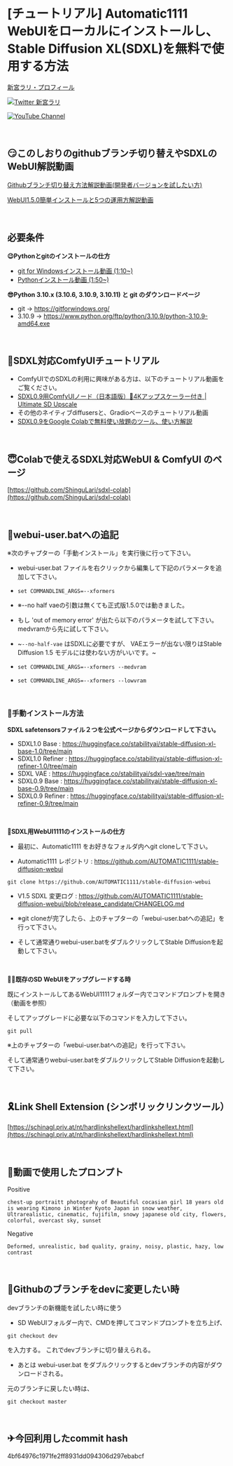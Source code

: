 # [チュートリアル] Automatic1111 WebUIをローカルにインストールし、Stable Diffusion XL(SDXL)を無料で使用する方法
[新宮ラリ・プロフィール](https://www.beacons.ai/shingulari/) 

[![Twitter 新宮ラリ](https://img.shields.io/badge/Twitter-Follow%20Me-1DA1F2?style=for-the-badge&logo=twitter&logoColor=white)](https://twitter.com/aisinguularity)

[![YouTube Channel](https://img.shields.io/badge/YouTube-新宮ラリのAIシンギュラリティー-C50C0C?style=for-the-badge&logo=youtube)](https://www.youtube.com/@aisinguularity) 



<br>

## 😏このしおりのgithubブランチ切り替えやSDXLのWebUI解説動画
[Githubブランチ切り替え方法解説動画(開発者バージョンを試したい方)](https://youtu.be/m7lq0BmMUvU)

[WebUI1.5.0簡単インストールと5つの運用方解説動画]()

<br>

## 必要条件

**😉Pythonとgitのインストールの仕方**
* [git for Windowsインストール動画 (1:10~)](https://youtu.be/nJCwnd3QFX0?t=70)
* [Pythonインストール動画 (1:50~)](https://youtu.be/nJCwnd3QFX0?t=110)


**😎Python 3.10.x (3.10.6, 3.10.9, 3.10.11) と git のダウンロードページ**
* git -> https://gitforwindows.org/
* 3.10.9 -> https://www.python.org/ftp/python/3.10.9/python-3.10.9-amd64.exe

<br>

## 🤡SDXL対応ComfyUIチュートリアル
* ComfyUIでのSDXLの利用に興味がある方は、以下のチュートリアル動画をご覧ください。
* [SDXL0.9用ComfyUIノード（日本語版）🥳4Kアップスケーラー付き | Ultimate SD Upscale](https://youtu.be/XFe2-q7ZGxE)
* その他のネイティブdiffusersと、Gradioベースのチュートリアル動画
* [SDXL0.9をGoogle Colabで無料使い放題のツール、使い方解説](https://youtu.be/MYqYFbJRae8)

<br>

## 😇Colabで使えるSDXL対応WebUI & ComfyUI のページ
[https://github.com/ShinguLari/sdxl-colab](https://github.com/ShinguLari/sdxl-colab)

<br>

## 🚗webui-user.batへの追記
※次のチャプターの「手動インストール」を実行後に行って下さい。

* webui-user.bat ファイルを右クリックから編集して下記のパラメータを追加して下さい。
* ```set COMMANDLINE_ARGS=--xformers```

* ※--no half vaeの引数は無くても正式版1.5.0では動きました。

* もし 'out of memory error' が出たら以下のパラメータを試して下さい。medvramから先に試して下さい。
* ~```--no-half-vae``` はSDXLに必要ですが、 VAEエラーが出ない限りはStable Diffusion 1.5 モデルには使わない方がいいです。~
* ```set COMMANDLINE_ARGS=--xformers --medvram```
* ```set COMMANDLINE_ARGS=--xformers --lowvram```
  
<br>

### 🙌手動インストール方法

**SDXL safetensorsファイル２つを公式ページからダウンロードして下さい。**
* SDXL1.0 Base : https://huggingface.co/stabilityai/stable-diffusion-xl-base-1.0/tree/main
* SDXL1.0 Refiner : https://huggingface.co/stabilityai/stable-diffusion-xl-refiner-1.0/tree/main
* SDXL VAE : https://huggingface.co/stabilityai/sdxl-vae/tree/main
* SDXL0.9 Base : https://huggingface.co/stabilityai/stable-diffusion-xl-base-0.9/tree/main
* SDXL0.9 Refiner : https://huggingface.co/stabilityai/stable-diffusion-xl-refiner-0.9/tree/main
   
<br>

**🤴SDXL用WebUI1111のインストールの仕方**

* 最初に、Automatic1111 をお好きなフォルダ内へgit cloneして下さい。

* Automatic1111 レポジトリ : https://github.com/AUTOMATIC1111/stable-diffusion-webui
```
git clone https://github.com/AUTOMATIC1111/stable-diffusion-webui
```
* V1.5 SDXL 変更ログ : https://github.com/AUTOMATIC1111/stable-diffusion-webui/blob/release_candidate/CHANGELOG.md

* ※git cloneが完了したら、上のチャプターの「webui-user.batへの追記」を行って下さい。

* そして通常通りwebui-user.batをダブルクリックしてStable Diffusionを起動して下さい。

<br>

**🧙‍♂️既存のSD WebUIをアップグレードする時**

既にインストールしてあるWebUI1111フォルダー内でコマンドプロンプトを開き（動画を参照）

そしてアップグレードに必要な以下のコマンドを入力して下さい。 

```
git pull
```

※上のチャプターの「webui-user.batへの追記」を行って下さい。

そして通常通りwebui-user.batをダブルクリックしてStable Diffusionを起動して下さい。

<br>

## 🎗Link Shell Extension (シンボリックリンクツール）
[https://schinagl.priv.at/nt/hardlinkshellext/hardlinkshellext.html](https://schinagl.priv.at/nt/hardlinkshellext/hardlinkshellext.html)

<br>

## 🍙動画で使用したプロンプト

Positive
```
chest-up portraitt photograhy of Beautiful cocasian girl 18 years old is wearing Kimono in Winter Kyoto Japan in snow weather,
Ultrarealistic, cinematic, fujifilm, snowy japanese old city, flowers, colorful, overcast sky, sunset
```

Negative
```
Deformed, unrealistic, bad quality, grainy, noisy, plastic, hazy, low contrast
```
  
<br>

## 🥨Githubのブランチをdevに変更したい時
devブランチの新機能を試したい時に使う

* SD WebUIフォルダー内で、CMDを押してコマンドプロンプトを立ち上げ、
```
git checkout dev
```

を入力する。
これでdevブランチに切り替えられる。

* あとは webui-user.bat をダブルクリックするとdevブランチの内容がダウンロードされる。

元のブランチに戻したい時は、
```
git checkout master
```
  
<br> 

## ✈今回利用したcommit hash

4bf64976c1971fe2ff8931dd094306d297ebabcf
